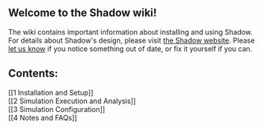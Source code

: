 ## Welcome to the Shadow wiki! 

The wiki contains important information about installing and using Shadow. For details about Shadow's design, please visit [the Shadow website](http://shadow.cs.umn.edu/design/). Please [let us know](https://wwws.cs.umn.edu/mm-cs/listinfo/shadow-dev) if you notice something out of date, or fix it yourself if you can.

## Contents:

[[1 Installation and Setup]]  
[[2 Simulation Execution and Analysis]]  
[[3 Simulation Configuration]]  
[[4 Notes and FAQs]]  